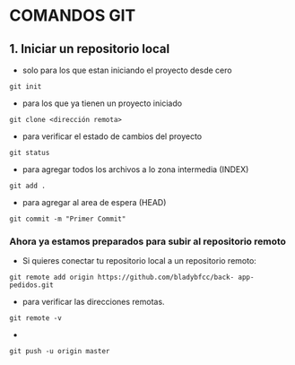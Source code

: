 # COMANDOS GIT

## 1. Iniciar un repositorio local

- solo para los que estan iniciando el proyecto desde cero

```
git init
```

- para los que ya tienen un proyecto iniciado

```
git clone <dirección remota>
```

- para verificar el estado de cambios del proyecto

```
git status
```

- para agregar todos los archivos a lo zona intermedia (INDEX)

```
git add .
```

- para agregar al area de espera (HEAD)

```
git commit -m "Primer Commit"
```

### Ahora ya estamos preparados para subir al repositorio remoto

- Si quieres conectar tu repositorio local a un repositorio remoto:

```
git remote add origin https://github.com/bladybfcc/back- app-pedidos.git
```

- para verificar las direcciones remotas.

```
git remote -v

```

-

```
git push -u origin master
```
